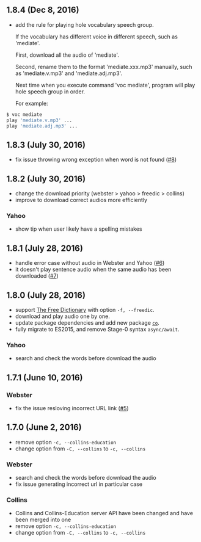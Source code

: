 ## 1.8.4 (Dec 8, 2016)

- add the rule for playing hole vocabulary speech group.

	If the vocabulary has different voice in different speech, such as 'mediate'.

    First, download all the audio of 'mediate'.

    Second, rename them to the format 'mediate.xxx.mp3' manually, such as 'mediate.v.mp3' and 'mediate.adj.mp3'.

    Next time when you execute command 'voc mediate', program will play hole speech group in order.

    For example:

```bash
$ voc mediate
play 'mediate.v.mp3' ...
play 'mediate.adj.mp3' ...
```

## 1.8.3 (July 30, 2016)

- fix issue throwing wrong exception when word is not found ([#8](https://github.com/zlargon/voc/issues/8))

## 1.8.2 (July 30, 2016)

- change the download priority (webster > yahoo > freedic > collins)
- improve to download correct audios more efficiently

### Yahoo
- show tip when user likely have a spelling mistakes

## 1.8.1 (July 28, 2016)

- handle error case without audio in Webster and Yahoo ([#6](https://github.com/zlargon/voc/issues/6))
- it doesn't play sentence audio when the same audio has been downloaded ([#7](https://github.com/zlargon/voc/issues/7))

## 1.8.0 (July 28, 2016)

- support [The Free Dictionary](http://www.thefreedictionary.com/) with option `-f, --freedic`.
- download and play audio one by one.
- update package dependencies and add new package [`co`](https://github.com/tj/co).
- fully migrate to ES2015, and remove Stage-0 syntax `async/await`.

### Yahoo
- search and check the words before download the audio

## 1.7.1 (June 10, 2016)

### Webster
- fix the issue resloving incorrect URL link ([#5](https://github.com/zlargon/voc/issues/5))

## 1.7.0 (June 2, 2016)

- remove option `-c, --collins-education`
- change option from `-C, --collins` to `-c, --collins`

### Webster
- search and check the words before download the audio
- fix issue generating incorrect url in particular case

### Collins
- Collins and Collins-Education server API have been changed and have been merged into one
- remove option `-c, --collins-education`
- change option from `-C, --collins` to `-c, --collins`
